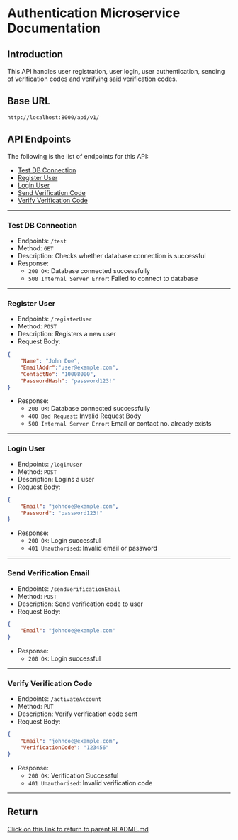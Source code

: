 # Authentication Microservice Documentation

## Introduction

This API handles user registration, user login, user authentication, sending of verification codes and verifying said verification codes.

## Base URL
```
http://localhost:8000/api/v1/
```

## API Endpoints

The following is the list of endpoints for this API:
- [Test DB Connection](#test-db-connection)
- [Register User](#register-user)
- [Login User](#login-user)
- [Send Verification Code](#send-verification-email)
- [Verify Verification Code](#verify-verification-code)

---
### Test DB Connection
- Endpoints: `/test`
- Method: `GET`
- Description: Checks whether database connection is successful
- Response:
    - `200 OK`: Database connected successfully
    - `500 Internal Server Error`: Failed to connect to database

---

### Register User
- Endpoints: `/registerUser`
- Method: `POST`
- Description: Registers a new user
- Request Body:
```json
{
	"Name": "John Doe",
	"EmailAddr":"user@example.com",
	"ContactNo": "10008000",
	"PasswordHash": "password123!"
}
```
- Response:
    - `200 OK`: Database connected successfully
    - `400 Bad Request`: Invalid Request Body
    - `500 Internal Server Error`: Email or contact no. already exists

---

### Login User
- Endpoints: `/loginUser`
- Method: `POST`
- Description: Logins a user
-  Request Body:
```json
{
    "Email": "johndoe@example.com",
    "Password": "password123!"
}
```
- Response:
    - `200 OK`: Login successful
    - `401 Unauthorised`: Invalid email or password

---

### Send Verification Email
- Endpoints: `/sendVerificationEmail`
- Method: `POST`
- Description: Send verification code to user
-  Request Body:
```json
{
    "Email": "johndoe@example.com"
}
```
- Response:
    - `200 OK`: Login successful

---

### Verify Verification Code
- Endpoints: `/activateAccount`
- Method: `PUT`
- Description: Verify verification code sent
-  Request Body:
```json
{
    "Email": "johndoe@example.com",
    "VerificationCode": "123456"
}
```
- Response:
    - `200 OK`: Verification Successful
    - `401 Unauthorised`: Invalid verification code

---

## Return

[Click on this link to return to parent README.md](../../README.md)